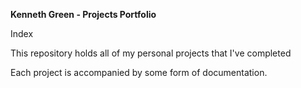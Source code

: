 **Kenneth Green - Projects Portfolio**

Index

This repository holds all of my personal projects that I've completed

Each project is accompanied by some form of documentation. 

